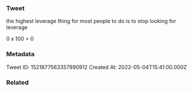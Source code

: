 ### Tweet
the highest leverage thing for most people to do is to stop looking for leverage

0 x 100 = 0

### Metadata
Tweet ID: 1521877563357990912
Created At: 2022-05-04T15:41:00.000Z

### Related


